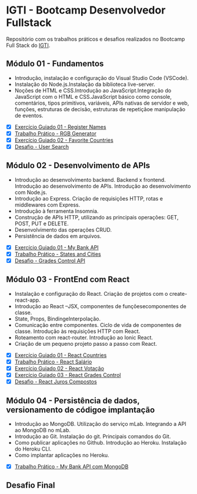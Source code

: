 # IGTI - Bootcamp Desenvolvedor Fullstack

Repositório com os trabalhos práticos e desafios realizados no Bootcamp Full Stack do [IGTI](https://www.igti.com.br/).

## Módulo 01 - Fundamentos

- Introdução, instalação e configuração do Visual Studio Code (VSCode). 
- Instalação do Node.js.Instalação da biblioteca live-server.
- Noções de HTML e CSS.Introdução ao JavaScript.Integração do JavaScript com o HTML e CSS.JavaScript básico como console, comentários, tipos primitivos, variáveis,  APIs  nativas  de  servidor  e  web,  funções,  estruturas  de  decisão, estruturas de repetiçãoe manipulação de eventos.

- [x] [Exercício Guiado 01 - Register Names](https://oliviaresende.github.io/Bootcamp-Full-Stack-IGTI/Register-names/)
- [x] [Trabalho Prático - RGB Generator](https://oliviaresende.github.io/Bootcamp-Full-Stack-IGTI/RGB-Generator/)
- [x] [Exercício Guiado 02 - Favorite Countries](https://oliviaresende.github.io/Bootcamp-Full-Stack-IGTI/Favorite-Countries/)
- [x] [Desafio - User Search](https://oliviaresende.github.io/Bootcamp-Full-Stack-IGTI/User-Search/)

## Módulo 02 - Desenvolvimento de APIs

- Introdução  ao  desenvolvimento  backend.  Backend  x  frontend.  Introdução  ao desenvolvimento de APIs. Introdução ao desenvolvimento com Node.js.
- Introdução ao Express. Criação de requisições HTTP, rotas e middlewares com Express.
- Introdução  à  ferramenta  Insomnia.  
- Construção  de  APIs  HTTP,  utilizando  as principais operações: GET, POST, PUT e DELETE.
- Desenvolvimento das operações CRUD.
- Persistência de dados em arquivos. 

- [x] [Exercício Guiado 01 - My Bank API](https://github.com/oliviaresende/Bootcamp-Full-Stack-IGTI/tree/master/My-bank-api)
- [x] [Trabalho Prático - States and Cities](https://github.com/oliviaresende/Bootcamp-Full-Stack-IGTI/tree/master/State-and-Cities)
- [x] [Desafio - Grades Control API](https://github.com/oliviaresende/Bootcamp-Full-Stack-IGTI/tree/master/Grades-control-api)

## Módulo 03 - FrontEnd com React

- Instalação e configuração do React. Criação de projetos com o create-react-app. 
- Introdução  ao  React –JSX, componentes  de funçõesecomponentes  de classe.
- State, Props, BindingeInterpolação. 
- Comunicação  entre  componentes.  Ciclo  de  vida  de  componentes  de  classe. Introdução às requisições HTTP com React. 
- Roteamento com react-router. Introdução ao Ionic React.
- Criação de um pequeno projeto passo a passo com React. 

- [x] [Exercício Guiado 01 - React Countries](https://github.com/oliviaresende/Bootcamp-Full-Stack-IGTI/tree/master/react-countries)
- [x] [Trabalho Prático - React Salário](https://github.com/oliviaresende/Bootcamp-Full-Stack-IGTI/tree/master/react-salario)
- [x] [Exercício Guiado 02 - React Votação](https://github.com/oliviaresende/Bootcamp-Full-Stack-IGTI/tree/master/react-votacao)
- [x] [Exercício Guiado 03 - React Grades Control](https://github.com/oliviaresende/Bootcamp-Full-Stack-IGTI/tree/master/react-grades-control)
- [x] [Desafio - React Juros Compostos](https://github.com/oliviaresende/Bootcamp-Full-Stack-IGTI/tree/master/react-juros-compostos)

## Módulo 04 - Persistência de dados, versionamento de códigoe implantação

- Introdução  ao  MongoDB.  Utilização  do  serviço  mLab.  Integrando  a  API  ao MongoDB no mLab.
- Introdução ao Git. Instalação do git. Principais comandos do Git.
- Como  publicar  aplicações  no  Github.  Introdução  ao  Heroku.  Instalação  do Heroku CLI.
- Como implantar aplicações no Heroku.

- [x] [Trabalho Prático - My Bank API com MongoDB](https://github.com/oliviaresende/Bootcamp-Full-Stack-IGTI/tree/master/My-bank-api-MongoDB)

## Desafio Final